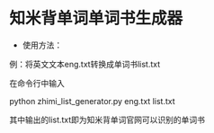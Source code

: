 # 知米背单词单词书生成器

- 使用方法：

例：将英文文本eng.txt转换成单词书list.txt

在命令行中输入

python zhimi_list_generator.py eng.txt list.txt

其中输出的list.txt即为知米背单词官网可以识别的单词书
